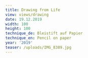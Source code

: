 ```yaml
---
title: Drawing from Life
view: views/drawing
date: 19.12.2019
width: 100
height: 100
technique_de: Bleistift auf Papier
technique_en: Pencil on paper
year: '2019'
teaser: /uploads/IMG_8389.jpg
---
```


